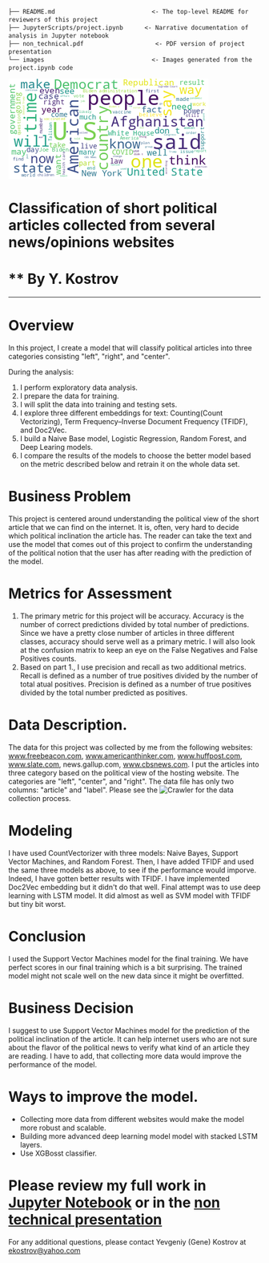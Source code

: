```
├── README.md                           <- The top-level README for reviewers of this project
├── JupyterScripts/project.ipynb      <- Narrative documentation of analysis in Jupyter notebook
├── non_technical.pdf                    <- PDF version of project presentation
└── images                              <- Images generated from the project.ipynb code
```
![cloud](https://github.com/ekostrov/CapstoneProject/blob/main/img/cloud.png)
# Classification of short political articles collected from several news/opinions websites 
# ** By Y. Kostrov
***

# Overview
 In this project, I create a model that will classify political articles into three categories consisting
  "left", "right", and "center".

 During the analysis:
 1. I perform exploratory data analysis.
 2. I prepare the data for training.
 3. I will split the data into training and testing sets.
 4. I explore three different embeddings for text: Counting(Count Vectorizing), Term Frequency–Inverse Document Frequency (TFIDF), and Doc2Vec.
 5. I build a Naive Base model, Logistic Regression, Random Forest, and Deep Learing models.
 6. I compare the results of the models to choose the better model based on the metric described below and retrain it on the whole data set.

 # Business Problem
This project is centered around understanding the political view of the short article that we can find on the internet. It is, often, very hard to decide which political inclination the article has. The reader can take the text and use the model that comes out of this project to confirm the understanding of the political notion that the user has after reading with the prediction of the model.

# Metrics for Assessment
1. The primary metric for this project will be accuracy. Accuracy is the number of correct predictions divided by total number of predictions. Since we have a pretty close number of articles in three different classes, accuracy should serve well as a primary metric. I will also look at the confusion matrix to keep an eye on the False Negatives and False Positives counts.
2. Based on part 1., I use precision and recall as two additional metrics. Recall is defined as a number of true positives divided by the number of total atual positives. Precision is defined as a number of true positives divided by the total number predicted as positives.

# Data Description.
The data for this project was collected by me from the following websites: www.freebeacon.com, www.americanthinker.com, www.huffpost.com, www.slate.com, news.gallup.com, www.cbsnews.com. I put the articles into three category based on the political view of the hosting website. The categories are "left", "center", and "right". The data file has only two columns: "article" and "label".
Please see the ![Crawler](https://github.com/ekostrov/CapstoneProject/blob/main/JupyterNotebooks/Crawler.ipynb)
for the data collection process.
# Modeling 
I have used CountVectorizer with three models: Naive Bayes, Support Vector Machines, and Random Forest. Then, I have added TFIDF and used the same three models as above, to see if the performance would imporve. Indeed, I have gotten better results with TFIDF. I have implemented Doc2Vec embedding but it didn't do that well. Final attempt was to use deep learning with LSTM model. It did almost as well as SVM model with TFIDF but tiny bit worst.
# Conclusion
 I used the Support Vector Machines model for the final training. We have perfect scores in our final training which is a bit surprising. The trained model might not scale well on the new data since it might be overfitted.

 # Business Decision
I suggest to use Support Vector Machines model for the prediction of the political inclination of the article. It can help internet users who are not sure about the flavor of the political news to verify what kind of an article they are reading. I have to add, that collecting more data would improve the performance of the model.

# Ways to improve the model.
* Collecting more data from different websites would make the model more robust and scalable.
* Building more advanced deep learning model model with stacked LSTM layers.
* Use XGBosst classifier.


# Please review my full work in [Jupyter Notebook](https://github.com/ekostrov/CapstoneProject/blob/main/JupyterNotebooks/project.ipynb) or in the [non technical presentation](non_technical.pdf)

For any additional questions, please contact Yevgeniy (Gene) Kostrov at ekostrov@yahoo.com
